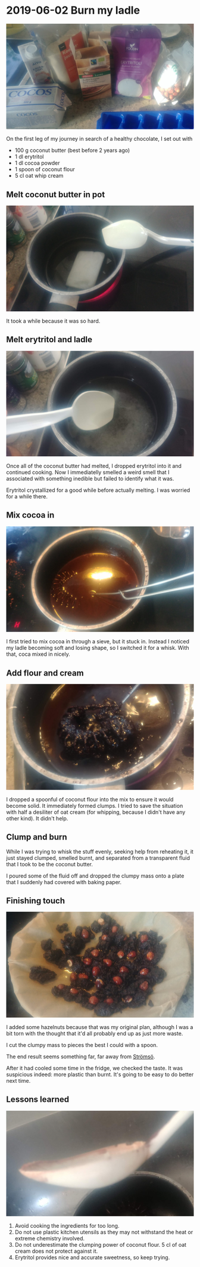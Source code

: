 # 2019-06-02 Burn my ladle

![ingredients](images/20190602/1-ingredients.jpg)

On the first leg of my journey in search of a healthy chocolate,
I set out with

 * 100 g coconut butter (best before 2 years ago)
 * 1 dl erytritol
 * 1 dl cocoa powder
 * 1 spoon of coconut flour
 * 5 cl oat whip cream

## Melt coconut butter in pot

![coconut butter](images/20190602/2-melt-coconut-butter.jpg)

It took a while because it was so hard.

## Melt erytritol and ladle

![erytritol](images/20190602/3-melt-erytritol.jpg)

Once all of the coconut butter had melted, I dropped erytritol into it and continued cooking. Now I immediatelly smelled a weird smell that I associated with something inedible but failed to identify what it was.

Erytritol crystallized for a good while before actually melting. I was worried for a while there.

## Mix cocoa in

![cocoa](images/20190602/4-mix-cocoa.jpg)

I first tried to mix cocoa in through a sieve, but it stuck in. Instead I noticed my ladle becoming soft and losing shape, so I switched it for a whisk. With that, coca mixed in nicely.

## Add flour and cream

![stuck](images/20190602/5-stuck.jpg)

I dropped a spoonful of coconut flour into the mix to ensure it would become solid. It immediately formed clumps. I tried to save the situation with half a desiliter of oat cream (for whipping, because I didn't have any other kind). It didn't help.

## Clump and burn

While I was trying to whisk the stuff evenly, seeking help from reheating it, it just stayed clumped, smelled burnt, and separated from a transparent fluid that I took to be the coconut butter.

I poured some of the fluid off and dropped the clumpy mass onto a plate that I suddenly had covered with baking paper.

## Finishing touch

![pieces](images/20190602/6-pieces.jpg)

I added some hazelnuts because that was my original plan, although I was a bit torn with the thought that it'd all probably end up as just more waste.

I cut the clumpy mass to pieces the best I could with a spoon.

The end result seems something far, far away from [Strömsö](https://yle.fi/aihe/stromso).

After it had cooled some time in the fridge, we checked the taste. It was suspicious indeed: more plastic than burnt. It's going to be easy to do better next time.

## Lessons learned

![bent ladle](images/20190602/7-bent-ladle.jpg)

1. Avoid cooking the ingredients for too long.
2. Do not use plastic kitchen utensils as they may not withstand the heat or extreme chemistry involved.
3. Do not underestimate the clumping power of coconut flour. 5 cl of oat cream does not protect against it.
4. Erytritol provides nice and accurate sweetness, so keep trying.
